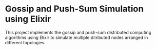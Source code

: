 # Gossip and Push-Sum Simulation using Elixir

This project implements the gossip and push-sum distributed computing
algorithms using Elixir to simulate multiple ditributed nodes arranged
in different topologies.
